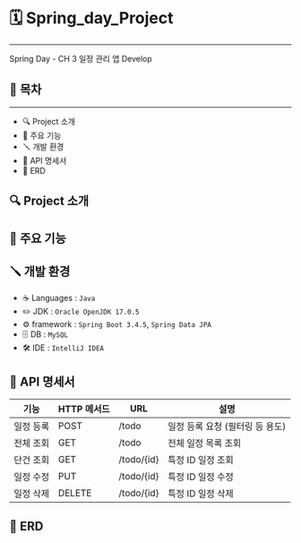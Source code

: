 # 🗓️ Spring_day_Project
***
Spring Day - CH 3 일정 관리 앱 Develop
## 📔 목차 
***
- 🔍 Project 소개
- 🚀 주요 기능
- 🪛 개발 환경
- 🧾 API 명세서
- 📝 ERD




## 🔍 Project 소개

## 🚀 주요 기능




## 🪛 개발 환경
-  ☕️ Languages  : `Java`
-  ✏️ JDK : `Oracle OpenJDK 17.0.5`
- ⚙️ framework : `Spring Boot 3.4.5`, `Spring Data JPA`
- 🗄️ DB : `MySQL`
- 🛠️ IDE : `IntelliJ IDEA`


## 🧾 API 명세서
| 기능    | HTTP 메서드 | URL        | 설명                  |
|-------|-------------|------------|---------------------|
| 일정 등록 | POST        | /todo      | 일정 등록 요청 (필터링 등 용도) |
| 전체 조회 | GET         | /todo      | 전체 일정 목록 조회         |
| 단건 조회 | GET         | /todo/{id} | 특정 ID 일정 조회         |
| 일정 수정 | PUT         | /todo/{id} | 특정 ID 일정 수정         |
| 일정 삭제 | DELETE      | /todo/{id} | 특정 ID 일정 삭제         |


## 📝 ERD